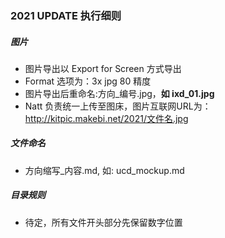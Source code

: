 ### 2021 UPDATE 执行细则

##### 图片

- 图片导出以 Export for Screen 方式导出
- Format 选项为：3x jpg 80 精度
- 图片导出后重命名:方向_编号.jpg，**如 ixd_01.jpg**  
- Natt 负责统一上传至图床，图片互联网URL为：http://kitpic.makebi.net/2021/文件名.jpg



##### 文件命名

- 方向缩写_内容.md, 如: ucd_mockup.md

##### 目录规则

- 待定，所有文件开头部分先保留数字位置

